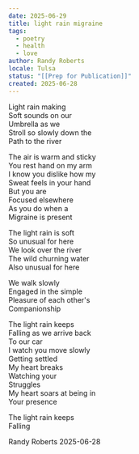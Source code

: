 ```yaml
---
date: 2025-06-29
title: light rain migraine
tags:
  - poetry
  - health
  - love
author: Randy Roberts
locale: Tulsa
status: "[[Prep for Publication]]"
created: 2025-06-28
---
```

Light rain making   
Soft sounds on our  
Umbrella as we   
Stroll so slowly down the   
Path to the river  
  
The air is warm and sticky  
You rest hand on my arm  
I know you dislike how my  
Sweat feels in your hand  
But you are   
Focused elsewhere   
As you do when a    
Migraine is present   
  
The light rain is soft  
So unusual for here  
We look over the river  
The wild churning water  
Also unusual for here  
  
We walk slowly  
Engaged in the simple   
Pleasure of each other's  
Companionship   
  
The light rain keeps   
Falling as we arrive back  
To our car  
I watch you move slowly  
Getting settled  
My heart breaks   
Watching your  
Struggles  
My heart soars at being in  
Your presence  

The light rain keeps  
Falling  
    
Randy Roberts 2025-06-28  
   